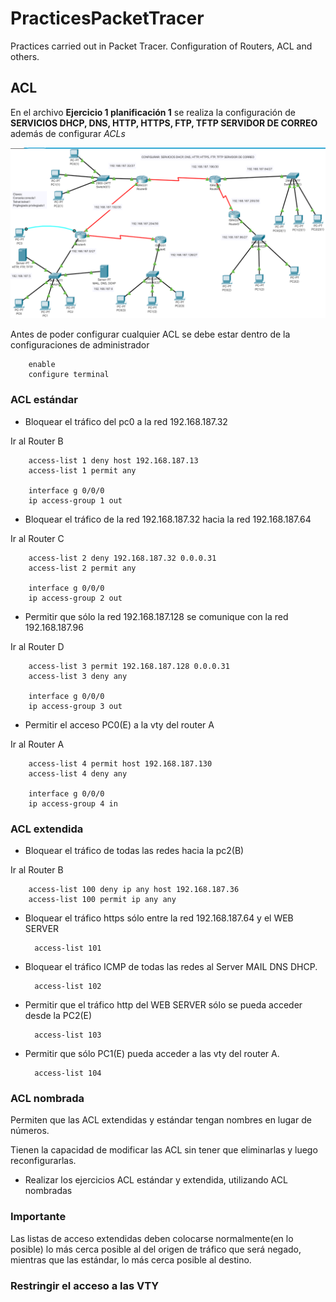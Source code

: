 # PracticesPacketTracer
Practices carried out in Packet Tracer. Configuration of Routers, ACL and others.
 ## ACL
 En el archivo **Ejercicio 1 planificación 1** se realiza la configuración de **SERVICIOS DHCP, DNS, HTTP, HTTPS, FTP, TFTP SERVIDOR DE CORREO** además de configurar _ACLs_

![Topología de red base para aplicar ACLs][img1]

Antes de poder configurar cualquier ACL se debe estar dentro de la configuraciones de administrador

        enable
        configure terminal
 ### ACL estándar
- Bloquear el tráfico del pc0 a la red 192.168.187.32

Ir al Router B
        
        access-list 1 deny host 192.168.187.13
        access-list 1 permit any

        interface g 0/0/0
        ip access-group 1 out

- Bloquear el tráfico de la red 192.168.187.32 hacia la red 192.168.187.64

Ir al Router C

        access-list 2 deny 192.168.187.32 0.0.0.31
        access-list 2 permit any

        interface g 0/0/0
        ip access-group 2 out
- Permitir que sólo la red 192.168.187.128 se comunique con la red 192.168.187.96

Ir al Router D

        access-list 3 permit 192.168.187.128 0.0.0.31
        access-list 3 deny any

        interface g 0/0/0
        ip access-group 3 out
- Permitir el acceso PC0(E) a la vty del router A

Ir al Router A

        access-list 4 permit host 192.168.187.130
        access-list 4 deny any

        interface g 0/0/0
        ip access-group 4 in
### ACL extendida
- Bloquear el tráfico de todas las redes hacia la pc2(B)

Ir al Router B

        access-list 100 deny ip any host 192.168.187.36
        access-list 100 permit ip any any

        
- Bloquear el tráfico https sólo entre la red 192.168.187.64 y el WEB SERVER

        access-list 101
- Bloquear el tráfico ICMP de todas las redes al Server MAIL DNS DHCP.

        access-list 102
- Permitir que el tráfico http del WEB SERVER sólo se pueda acceder desde la PC2(E)

        access-list 103
- Permitir que sólo PC1(E) pueda acceder a las vty del router A.

        access-list 104

### ACL nombrada
Permiten que las ACL extendidas y estándar
tengan nombres en lugar de números.

Tienen la capacidad de modificar las ACL sin tener que eliminarlas y luego reconfigurarlas.
- Realizar los ejercicios ACL estándar y extendida, utilizando ACL nombradas

### Importante
<p style=”text-align: justify;”>Las listas de acceso extendidas deben
colocarse normalmente(en lo posible) lo más cerca posible al del origen de tráfico que será negado, mientras que las estándar, lo más cerca posible al destino.</p>

### Restringir el acceso a las VTY

[img1]: https://github.com/AniiEncalada/PracticesPacketTracer/blob/main/Topolog%C3%ADa.png "Topología de red para ACLs"